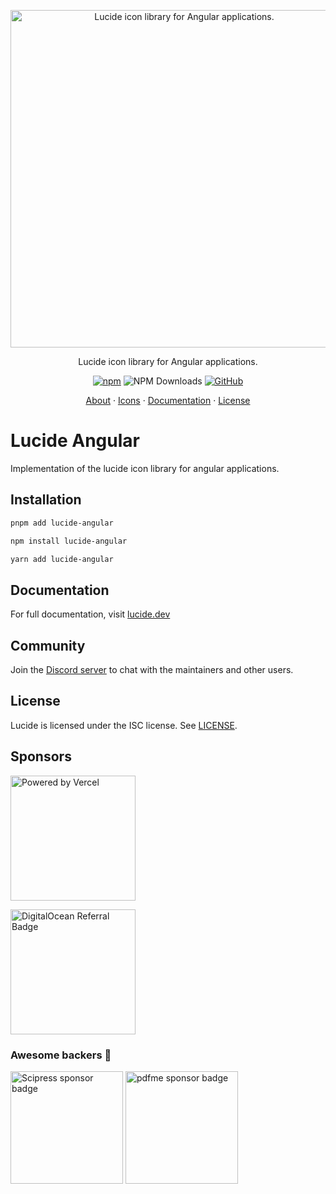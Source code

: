 <p align="center">
  <a href="https://github.com/lucide-icons/lucide">
    <img src="https://lucide.dev/package-logos/lucide-angular.svg" alt="Lucide icon library for Angular applications." width="540">
  </a>
</p>

<p align="center">
Lucide icon library for Angular applications.
</p>

<div align="center">

  [![npm](https://img.shields.io/npm/v/lucide-angular?color=blue)](https://www.npmjs.com/package/lucide-angular)
  ![NPM Downloads](https://img.shields.io/npm/dw/lucide-angular)
  [![GitHub](https://img.shields.io/github/license/lucide-icons/lucide)](https://lucide.dev/license)
</div>

<p align="center">
  <a href="https://lucide.dev/guide/">About</a>
  ·
  <a href="https://lucide.dev/icons/">Icons</a>
  ·
  <a href="https://lucide.dev/guide/packages/lucide-angular">Documentation</a>
  ·
  <a href="https://lucide.dev/license">License</a>
</p>

# Lucide Angular

Implementation of the lucide icon library for angular applications.

## Installation

```sh
pnpm add lucide-angular
```

```sh
npm install lucide-angular
```

```sh
yarn add lucide-angular
```

## Documentation

For full documentation, visit [lucide.dev](https://lucide.dev/guide/packages/lucide-angular)

## Community

Join the [Discord server](https://discord.gg/EH6nSts) to chat with the maintainers and other users.

## License

Lucide is licensed under the ISC license. See [LICENSE](https://lucide.dev/license).

## Sponsors

<a href="https://vercel.com?utm_source=lucide&utm_campaign=oss">
  <img src="https://lucide.dev/vercel.svg" alt="Powered by Vercel" width="200" />
</a>

<a href="https://www.digitalocean.com/?refcode=b0877a2caebd&utm_campaign=Referral_Invite&utm_medium=Referral_Program&utm_source=badge"><img src="https://lucide.dev/digitalocean.svg" width="200" alt="DigitalOcean Referral Badge" /></a>

### Awesome backers 🍺

<a href="https://www.scipress.io?utm_source=lucide"><img src="https://lucide.dev/sponsors/scipress.svg" width="180" alt="Scipress sponsor badge" /></a>
<a href="https://github.com/pdfme/pdfme"><img src="https://lucide.dev/sponsors/sponsors/pdfme.svg" width="180" alt="pdfme sponsor badge" /></a>
